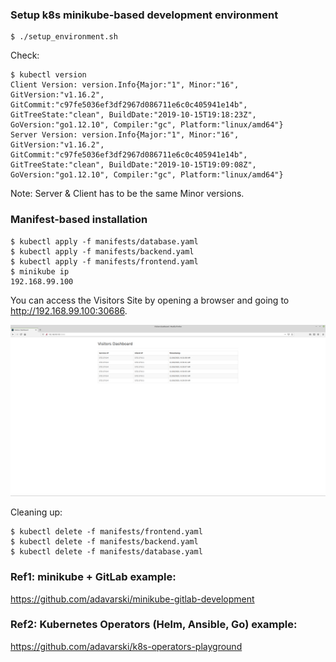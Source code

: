 ### Setup k8s minikube-based development environment
```
$ ./setup_environment.sh
```

Check:

```
$ kubectl version
Client Version: version.Info{Major:"1", Minor:"16", GitVersion:"v1.16.2", GitCommit:"c97fe5036ef3df2967d086711e6c0c405941e14b", GitTreeState:"clean", BuildDate:"2019-10-15T19:18:23Z", GoVersion:"go1.12.10", Compiler:"gc", Platform:"linux/amd64"}
Server Version: version.Info{Major:"1", Minor:"16", GitVersion:"v1.16.2", GitCommit:"c97fe5036ef3df2967d086711e6c0c405941e14b", GitTreeState:"clean", BuildDate:"2019-10-15T19:09:08Z", GoVersion:"go1.12.10", Compiler:"gc", Platform:"linux/amd64"}
```

Note: Server & Client has to be the same Minor versions.

### Manifest-based installation

```
$ kubectl apply -f manifests/database.yaml
$ kubectl apply -f manifests/backend.yaml
$ kubectl apply -f manifests/frontend.yaml
$ minikube ip
192.168.99.100
```

You can access the Visitors Site by opening a browser and
going to http://192.168.99.100:30686.

<img src="https://github.com/adavarski/DevSecOps-full-integration-chain/blob/main/pictures/visitors-dashboard.png?raw=true" width="650">


Cleaning up:

```
$ kubectl delete -f manifests/frontend.yaml
$ kubectl delete -f manifests/backend.yaml
$ kubectl delete -f manifests/database.yaml

```
### Ref1: minikube + GitLab example:

https://github.com/adavarski/minikube-gitlab-development

### Ref2: Kubernetes Operators (Helm, Ansible, Go) example:

https://github.com/adavarski/k8s-operators-playground


